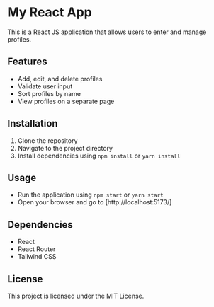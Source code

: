# My React App

This is a React JS application that allows users to enter and manage profiles.

## Features

- Add, edit, and delete profiles
- Validate user input
- Sort profiles by name
- View profiles on a separate page

## Installation

1. Clone the repository
2. Navigate to the project directory
3. Install dependencies using `npm install` or `yarn install`

## Usage

- Run the application using `npm start` or `yarn start`
- Open your browser and go to [http://localhost:5173/]


## Dependencies

- React
- React Router
- Tailwind CSS

## License

This project is licensed under the MIT License.
